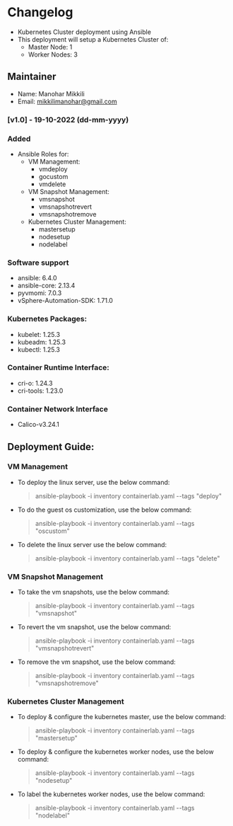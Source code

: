 # Changelog
- Kubernetes Cluster deployment using Ansible
- This deployment will setup a Kubernetes Cluster of:
  - Master Node: 1
  - Worker Nodes: 3

## Maintainer 
  - Name: Manohar Mikkili
  - Email: mikkilimanohar@gmail.com

### [v1.0] - 19-10-2022 (dd-mm-yyyy)

### Added
  - Ansible Roles for:
    - VM Management:
      - vmdeploy
      - gocustom
      - vmdelete
    - VM Snapshot Management:
      - vmsnapshot
      - vmsnapshotrevert
      - vmsnapshotremove
    - Kubernetes Cluster Management:
      - mastersetup
      - nodesetup
      - nodelabel

### Software support
  - ansible: 6.4.0
  - ansible-core: 2.13.4
  - pyvmomi: 7.0.3
  - vSphere-Automation-SDK: 1.71.0

### Kubernetes Packages:
  - kubelet: 1.25.3
  - kubeadm: 1.25.3
  - kubectl: 1.25.3

### Container Runtime Interface:
  - cri-o: 1.24.3
  - cri-tools: 1.23.0

### Container Network Interface
  - Calico-v3.24.1

## Deployment Guide:

### VM Management
- To deploy the linux server, use the below command:

  > ansible-playbook -i inventory containerlab.yaml --tags "deploy"

- To do the guest os customization, use the below command:

  > ansible-playbook -i inventory containerlab.yaml --tags "oscustom"

- To delete the linux server use the below command:

  > ansible-playbook -i inventory containerlab.yaml --tags "delete"

### VM Snapshot Management
- To take the vm snapshots, use the below command:

  > ansible-playbook -i inventory containerlab.yaml --tags "vmsnapshot"

- To revert the vm snapshot, use the below command:

  > ansible-playbook -i inventory containerlab.yaml --tags "vmsnapshotrevert"

- To remove the vm snapshot, use the below command:

  > ansible-playbook -i inventory containerlab.yaml --tags "vmsnapshotremove"

### Kubernetes Cluster Management
- To deploy & configure the kubernetes master, use the below command:

  > ansible-playbook -i inventory containerlab.yaml --tags "mastersetup"

- To deploy & configure the kubernetes worker nodes, use the below command:

  > ansible-playbook -i inventory containerlab.yaml --tags "nodesetup"

- To label the kubernetes worker nodes, use the below command:

  > ansible-playbook -i inventory containerlab.yaml --tags "nodelabel"
